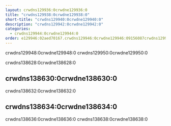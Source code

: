 ```yaml
---
layout: crwdns129936:0crwdne129936:0
title: "crwdns129938:0crwdne129938:0"
short-title: "crwdns129940:0crwdne129940:0"
description: "crwdns129942:0crwdne129942:0"
categories:
  - crwdns129944:0crwdne129944:0
order: e129946:02aed70167.crwdns129946:0crwdne129946:09156087crwdns129946:0crwdne129946:0
---
```

crwdns129948:0crwdne129948:0 crwdns129950:0crwdne129950:0

crwdns138628:0crwdne138628:0

## crwdns138630:0crwdne138630:0

crwdns138632:0crwdne138632:0

## crwdns138634:0crwdne138634:0

crwdns138636:0crwdne138636:0 crwdns138638:0crwdne138638:0